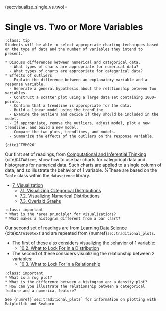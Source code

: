 (sec:visualize_single_vs_two)=
# Single vs. Two or More Variables

```{admonition} Learning Outcome
:class: tip
Students will be able to select appropriate charting techniques based on the type of data and the number of variables they intend to present.
```

```{admonition} Sample Tasks
* Discuss differences between numerical and categorical data.
  - What types of charts are appropriate for numerical data?
  - What types of charts are appropriate for categorical data?
* Effects of outliers
  - Explain the difference between an explanatory variable and a response variable.
  - Generate a general hypothesis about the relationship between two variables.
  - Construct a scatter plot using a large data set containing 1000+ points.
  - Confirm that a trendline is appropriate for the data.
  - Build a linear model using the trendline.
  - Examine the outliers and decide if they should be included in the model.
  - If appropriate, remove the outliers, adjust model, plot a new trendline, and build a new model.
  - Compare the two plots, trendlines, and models.
  - Summarize the effects of the outliers on the response variable.
  
{cite}`TMM026`
```

Our first set of readings, from [Computational and Inferential Thinking](https://inferentialthinking.com/chapters/intro.html) {cite}`DATA8text`, show how to use bar charts for categorical data and histograms for numerical data. 
Such charts are applied to a single column of data, and so illustrate the behavior of 1 variable.
%These are based on the `Table` class within the `datascience` library.
* [7. Visualization](https://inferentialthinking.com/chapters/07/Visualization.html) 
  * [7.1. Visualizing Categorical Distributions](https://inferentialthinking.com/chapters/07/1/Visualizing_Categorical_Distributions.html)
  * [7.2. Visualizing Numerical Distributions](https://inferentialthinking.com/chapters/07/2/Visualizing_Numerical_Distributions.html)
  * [7.3. Overlaid Graphs](https://inferentialthinking.com/chapters/07/3/Overlaid_Graphs.html)


```{admonition} Reading Questions
:class: important
* What is the *area principle* for visualizations?
* What makes a histogram different from a bar chart?
```

Our second set of readings are from [Learning Data Science](http://www.textbook.ds100.org/) {cite}`DATA100text` and are repeated from {numref}`sec:traditional_plots`. 
* The first of these also considers visualizing the behavior of 1 variable:
  * [10.2. What to Look For in a Distribution](http://www.textbook.ds100.org/ch/10/eda_distributions.html)
* The second of these considers visualizing the relationship between 2 variables:
  * [10.3. What to Look For in a Relationship](http://www.textbook.ds100.org/ch/10/eda_relationships.html)
  
```{admonition} Reading Questions
:class: important
* What is a rug plot?
* What is the difference between a histogram and a density plot?
* How can you illustrate the relationship between a categorical feature and a numerical feature?
```

```{admonition} Further Resources
See {numref}`sec:traditional_plots` for information on plotting with Matplotlib and Seaborn.
```
